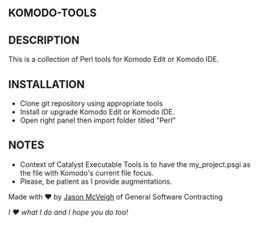 KOMODO-TOOLS
---------------

DESCRIPTION
-----------

This is a collection of Perl tools for Komodo Edit or Komodo IDE.

INSTALLATION
------------

- Clone git repository using appropriate tools
- Install or upgrade Komodo Edit or Komodo IDE.
- Open right panel then import folder titled "Perl"

NOTES
-----
- Context of Catalyst Executable Tools is to have the my_project.psgi as the file with Komodo's current file focus.
- Please, be patient as I provide augmentations.



Made with ♥ by [Jason McVeigh](mailto:jmcveigh@outlook.com) of General Software Contracting

_I ♥ what I do and I hope you do too!_
